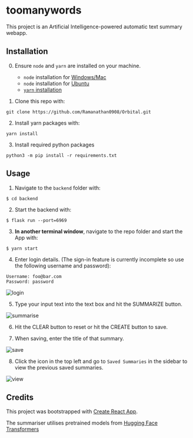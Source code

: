 # toomanywords

This project is an Artificial Intelligence-powered automatic text summary webapp.

## Installation
0. Ensure `node` and `yarn` are installed on your machine.
    * `node` installation for [Windows/Mac](https://nodejs.org/en/download/)
    * `node` installation for [Ubuntu](https://www.geeksforgeeks.org/installation-of-node-js-on-linux/)
    * [`yarn` installation](https://classic.yarnpkg.com/lang/en/docs/install/#debian-stable)

1. Clone this repo with:
```
git clone https://github.com/Ramanathan0908/Orbital.git
```

2. Install yarn packages with:
```
yarn install
```

3. Install required python packages
```
python3 -m pip install -r requirements.txt
```

## Usage

1. Navigate to the `backend` folder with:
```
$ cd backend
```

2. Start the backend with:
```
$ flask run --port=6969
```

3. **In another terminal window**, navigate to the repo folder and start the App with:
```
$ yarn start
```

4. Enter login details. (The sign-in feature is currently incomplete so use the following username and password):

```
Username: foo@bar.com
Password: password
```
![login](https://i.ibb.co/XJptwCR/login.png)

5. Type your input text into the text box and hit the SUMMARIZE button.

![summarise](https://i.ibb.co/7CMZYJ3/summarise.png)

6. Hit the CLEAR button to reset or hit the CREATE button to save.

7. When saving, enter the title of that summary.

![save](https://i.ibb.co/NFfFGYd/save.png)

8. Click the icon in the top left and go to `Saved Summaries` in the sidebar to view the previous saved summaries.

![view](https://i.ibb.co/2dVwpTv/view.png)

## Credits
This project was bootstrapped with [Create React App](https://github.com/facebook/create-react-app).

The summariser utilises pretrained models from [Hugging Face Transformers](https://github.com/huggingface/transformers)
